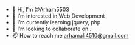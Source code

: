 - 👋 Hi, I’m @Arham5503
- 👀 I’m interested in Web Development
- 🌱 I’m currently learning jquery, php
- 💞️ I’m looking to collaborate on .
- 📫 How to reach me arhamali4510@gmail.com

<!---
Arham5503/Arham5503 is a ✨ special ✨ repository because its `README.md` (this file) appears on your GitHub profile.
You can click the Preview link to take a look at your changes.
--->
